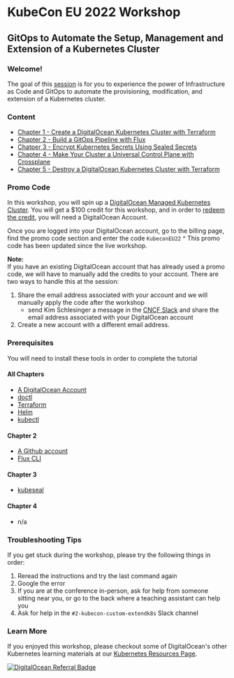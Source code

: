 # KubeCon EU 2022 Workshop 
## GitOps to Automate the Setup, Management and Extension of a Kubernetes Cluster 
### Welcome! 

The goal of this [session](https://kccnceu2022.sched.com/event/yto4/gitops-to-automate-the-setup-management-and-extension-a-k8s-cluster-kim-schlesinger-digitalocean) is for you to experience the power of Infrastructure as Code and GitOps to automate the provisioning, modification, and extension of a Kubernetes cluster.

### Content 
- [Chapter 1 - Create a DigitalOcean Kubernetes Cluster with Terraform](./01-cluster-setup.md)
- [Chapter 2 - Build a GitOps Pipeline with Flux](./02-flux.md)
- [Chatper 3 - Encrypt Kubernetes Secrets Using Sealed Secrets](./03-sealed-secrets.md)
- [Chapter 4 - Make Your Cluster a Universal Control Plane with Crossplane](./04-crossplane.md)
- [Chapter 5 - Destroy a DigitalOcean Kubernetes Cluster with Terraform](./05-cluster-teardown.md)

### Promo Code 
In this workshop, you will spin up a [DigitalOcean Managed Kubernetes Cluster](https://www.digitalocean.com/products/kubernetes). You will get a $100 credit for this workshop, and in order to [redeem the credit](https://docs.digitalocean.com/products/billing/promo-codes/), you will need a DigitalOcean Account. 

Once you are logged into your DigitalOcean account, go to the billing page, find the promo code section and enter the code `KubeconEU22` 
^ This promo code has been updated since the live workshop. 

**Note:**  
If you have an existing DigitalOcean account that has already used a promo code, we will have to manually add the credits to your account. There are two ways to handle this at the session: 

1. Share the email address associated with your account and we will manually apply the code after the workshop
    - send Kim Schlesinger a message in the [CNCF Slack](cloud-native.slack.com) and share the email address associated with your DigitalOcean account
1. Create a new account with a different email address.

### Prerequisites
You will need to install these tools in order to complete the tutorial 

#### All Chapters 
- [A DigitalOcean Account](https://cloud.digitalocean.com/registrations/new)
- [doctl](https://docs.digitalocean.com/reference/doctl/how-to/install/)
- [Terraform](https://learn.hashicorp.com/tutorials/terraform/install-cli#install-terraform) 
- [Helm](https://helm.sh/docs/intro/install/)
- [kubectl](https://kubernetes.io/docs/tasks/tools/)

#### Chapter 2 
- [A Github account](https://github.com/signup)
- [Flux CLI](https://fluxcd.io/docs/installation/#install-the-flux-cli)

#### Chapter 3 
- [kubeseal](https://github.com/bitnami-labs/sealed-secrets#homebrew)

#### Chapter 4 
- n/a

### Troubleshooting Tips 
If you get stuck during the workshop, please try the following things in order: 

1. Reread the instructions and try the last command again
1. Google the error
1. If you are at the conference in-person, ask for help from someone sitting near you, or go to the back where a teaching assistant can help you
1. Ask for help in the `#2-kubecon-custom-extendk8s` Slack channel

### Learn More
If you enjoyed this workshop, please checkout some of DigitalOcean's other Kubernetes learning materials at our [Kubernetes Resources Page](https://www.digitalocean.com/landing/doks-resources). 

[![DigitalOcean Referral Badge](https://web-platforms.sfo2.digitaloceanspaces.com/WWW/Badge%203.svg)](https://www.digitalocean.com/?refcode=0396fb078dbc&utm_campaign=Referral_Invite&utm_medium=Referral_Program&utm_source=badge)




